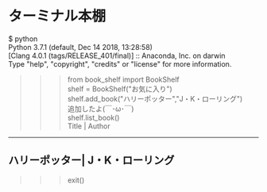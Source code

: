 # ターミナル本棚
$ python  
Python 3.7.1 (default, Dec 14 2018, 13:28:58)   
[Clang 4.0.1 (tags/RELEASE_401/final)] :: Anaconda, Inc. on darwin  
Type "help", "copyright", "credits" or "license" for more information.  
>>> from book_shelf import BookShelf  
>>> shelf = BookShelf("お気に入り")  
>>> shelf.add_book("ハリーポッター","J・K・ローリング")  
追加したよ(￣･ω･￣)  
>>> shelf.list_book()  
Title     | Author           
-------------------------  
ハリーポッター| J・K・ローリング  
-------------------------  
>>> exit()  

